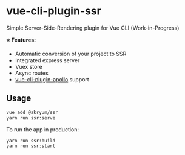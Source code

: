 # vue-cli-plugin-ssr
Simple Server-Side-Rendering plugin for Vue CLI (Work-in-Progress)

**:star: Features:**

- Automatic conversion of your project to SSR
- Integrated express server
- Vuex store
- Async routes
- [vue-cli-plugin-apollo](https://github.com/Akryum/vue-cli-plugin-apollo) support

## Usage

```bash
vue add @akryum/ssr
yarn run ssr:serve
```

To run the app in production:

```bash
yarn run ssr:build
yarn run ssr:start
```

